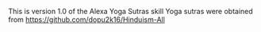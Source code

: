 This is version 1.0 of the Alexa Yoga Sutras skill
Yoga sutras were obtained from https://github.com/dopu2k16/Hinduism-All
